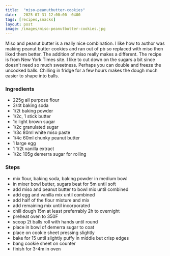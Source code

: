 ```yaml
---
title:  "miso-peanutbutter-cookies"
date:   2025-07-31 12:00:00 -0400
tags: [recipes,snacks]
layout: post
image: /images/miso-peanutbutter-cookies.jpg
---
```


Miso and peanut butter is a really nice combination.  I like how to author was making peanut butter cookies and ran out of pb so replaced with miso then liked them better.  The addition of miso really makes a different.  The recipe is from New York Times site.  I like to cut down on the sugars a bit since doesn't need so much sweetness.  Perhaps you can double and freeze the uncooked balls.  Chilling in fridge for a few hours makes the dough much easier to shape into balls.

### Ingredients
- 225g all purpose flour
- 3/4t baking soda
- 1/2t baking powder
- 1/2c, 1 stick butter
- 1c light brown sugar
- 1/2c granulated sugar
- 1/3c 80ml white miso paste
- 1/4c 60ml chunky peanut butter
- 1 large egg
- 1 1/2t vanilla extract
- 1/2c 105g demerra sugar for rolling
### Steps
- mix flour, baking soda, baking powder in medium bowl
- in mixer bowl butter, sugars beat for 5m until soft
- add miso and peanut butter to bowl mix until combined
- add egg and vanilla mix until combined
- add half of the flour mixture and mix
- add remaining mix until incorporated
- chill dough 15m at least preferrably 2h to overnight
- preheat oven to 350F
- scoop 2t balls roll with hands until round
- place in bowl of demerra sugar to coat
- place on cookie sheet pressing slightly
- bake for 15 until slightly puffy in middle but crisp edges
- bang cookie sheet on counter
- finish for 3-4m in oven
